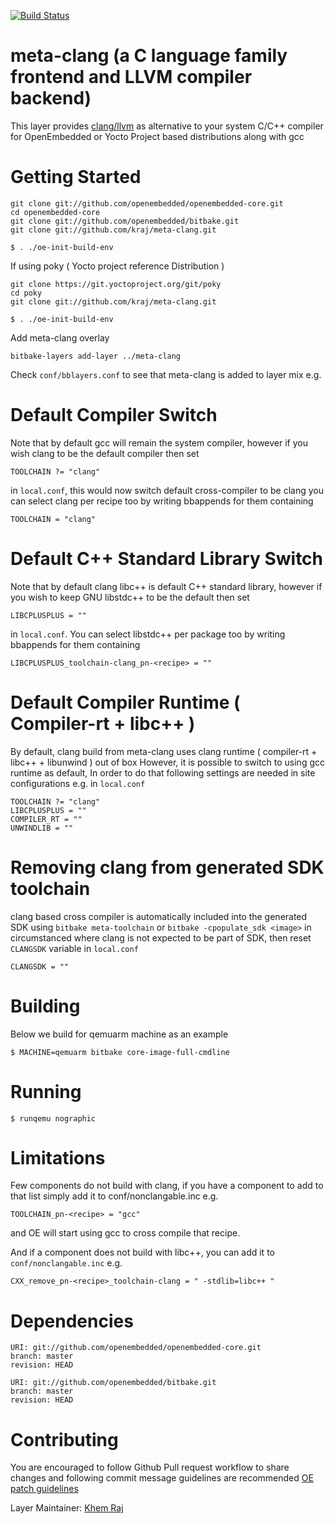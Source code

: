 [![Build Status](https://drone.yoedistro.org/api/badges/kraj/meta-clang/status.svg)](https://drone.yoedistro.org/kraj/meta-clang)

# meta-clang (a C language family frontend and LLVM compiler backend)

This layer provides [clang/llvm](http://clang.llvm.org/) as alternative to your system
C/C++ compiler for OpenEmbedded or Yocto Project based distributions along with gcc

# Getting Started

```shell
git clone git://github.com/openembedded/openembedded-core.git
cd openembedded-core
git clone git://github.com/openembedded/bitbake.git
git clone git://github.com/kraj/meta-clang.git

$ . ./oe-init-build-env
```
If using poky ( Yocto project reference Distribution )

```shell
git clone https://git.yoctoproject.org/git/poky
cd poky
git clone git://github.com/kraj/meta-clang.git

$ . ./oe-init-build-env
```

Add meta-clang overlay
```
bitbake-layers add-layer ../meta-clang
```

Check `conf/bblayers.conf` to see that meta-clang is added to layer mix e.g.

# Default Compiler Switch

Note that by default gcc will remain the system compiler, however if you wish
clang to be the default compiler then set

```shell
TOOLCHAIN ?= "clang"
```

in `local.conf`, this would now switch default cross-compiler to be clang 
you can select clang per recipe too by writing bbappends for them containing

```shell
TOOLCHAIN = "clang"
```

# Default C++ Standard Library Switch

Note that by default clang libc++ is default C++ standard library, however if you wish
to keep GNU libstdc++ to be the default then set

```shell
LIBCPLUSPLUS = ""
```

in `local.conf`.
You can select libstdc++ per package too by writing bbappends for them containing

```shell
LIBCPLUSPLUS_toolchain-clang_pn-<recipe> = ""
```

# Default Compiler Runtime ( Compiler-rt + libc++ )

By default, clang build from meta-clang uses clang runtime ( compiler-rt + libc++ + libunwind ) out of box
However, it is possible to switch to using gcc runtime as default, In order to do that
following settings are needed in site configurations e.g. in `local.conf`

```shell
TOOLCHAIN ?= "clang"
LIBCPLUSPLUS = ""
COMPILER_RT = ""
UNWINDLIB = ""

```

# Removing clang from generated SDK toolchain

clang based cross compiler is automatically included into the generated SDK using `bitbake meta-toolchain` or
`bitbake -cpopulate_sdk <image>` in circumstanced where clang is not expected to be part of SDK, then reset `CLANGSDK`
variable in `local.conf`

```shell
CLANGSDK = ""
```

# Building

Below we build for qemuarm machine as an example

```shell
$ MACHINE=qemuarm bitbake core-image-full-cmdline
```
# Running

```shell
$ runqemu nographic
```

# Limitations

Few components do not build with clang, if you have a component to add to that list
simply add it to conf/nonclangable.inc e.g.

```shell
TOOLCHAIN_pn-<recipe> = "gcc"
```

and OE will start using gcc to cross compile that recipe.

And if a component does not build with libc++, you can add it to `conf/nonclangable.inc` e.g.

```shell
CXX_remove_pn-<recipe>_toolchain-clang = " -stdlib=libc++ "
```

# Dependencies

```shell
URI: git://github.com/openembedded/openembedded-core.git
branch: master
revision: HEAD

URI: git://github.com/openembedded/bitbake.git
branch: master
revision: HEAD
```

# Contributing

You are encouraged to follow Github Pull request workflow
to share changes and following commit message guidelines are recommended [OE patch guidelines](https://www.openembedded.org/wiki/Commit_Patch_Message_Guidelines)

Layer Maintainer: [Khem Raj](<mailto:raj.khem@gmail.com>)
